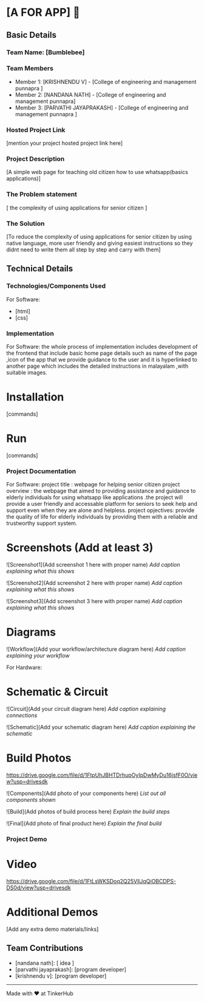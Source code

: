 # [A FOR APP] 🎯


## Basic Details
### Team Name: [Bumblebee]


### Team Members
- Member 1: [KRISHNENDU V] - [College of engineering and management punnapra ]
- Member 2: [NANDANA NATH] - [College of engineering and management punnapra]
- Member 3: [PARVATHI JAYAPRAKASH] - [College of engineering and management punnapra ]

### Hosted Project Link
[mention your project hosted project link here]

### Project Description
[A simple web page for teaching old citizen how to use whatsapp(basics applications)]

### The Problem statement
[ the complexity of using applications for senior citizen  ]

### The Solution
[To reduce the complexity of using applications for senior citizen by using native language, more user friendly and giving easiest instructions so they didnt need to write them all step by step and carry with them] 

## Technical Details
### Technologies/Components Used
For Software:
- [html]
- [css]



### Implementation
For Software: the whole process of implementation includes development of the frontend that include basic home page details such as name of the page ,icon of the app that we provide guidance to the user and it is hyperlinked to another page which includes the detailed instructions in malayalam ,with suitable images.
# Installation
[commands]

# Run
[commands]

### Project Documentation
For Software:
  project title : webpage for helping senior citizen
  project overview : the webpage that aimed to providing assistance and guidance to elderly individuals for using whatsapp like applications .the project will provide a user friendly and accessable platform for seniors to seek help and support even when they are alone and helpless. project opjectives: provide the quality of life for elderly individuals by providing them with a reliable and trustworthy support system.

# Screenshots (Add at least 3)
![Screenshot1](Add screenshot 1 here with proper name)
*Add caption explaining what this shows*

![Screenshot2](Add screenshot 2 here with proper name)
*Add caption explaining what this shows*

![Screenshot3](Add screenshot 3 here with proper name)
*Add caption explaining what this shows*

# Diagrams
![Workflow](Add your workflow/architecture diagram here)
*Add caption explaining your workflow*

For Hardware:

# Schematic & Circuit
![Circuit](Add your circuit diagram here)
*Add caption explaining connections*

![Schematic](Add your schematic diagram here)
*Add caption explaining the schematic*

# Build Photos
https://drive.google.com/file/d/1FtpUhJBHTDrhupOyIpDwMyDu16jsfF0O/view?usp=drivesdk


![Components](Add photo of your components here)
*List out all components shown*

![Build](Add photos of build process here)
*Explain the build steps*

![Final](Add photo of final product here)
*Explain the final build*

### Project Demo
# Video
https://drive.google.com/file/d/1FtLsWKSDoq2Q25VllJqQiOBCDPS-DS0d/view?usp=drivesdk


# Additional Demos
[Add any extra demo materials/links]

## Team Contributions
 - [nandana nath]: [ idea ]
- [parvathi jayaprakash]: [program developer]
- [krishnendu v]: [program developer]


---
Made with ❤️ at TinkerHub
